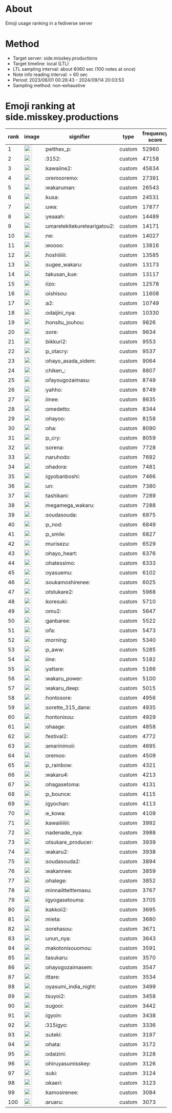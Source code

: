 # About
Emoji usage ranking in a fediverse server

# Method
- Target server: side.misskey.productions
- Target timeline: local (LTL)
- LTL sampling interval: about 6060 sec (100 notes at once)
- Note info reading interval: > 60 sec
- Period: 2023/06/01 00:26:43 - 2024/09/14 20:03:53 
- Sampling method: non-exhaustive

# Emoji ranking at side.misskey.productions

|rank|image|signifier|type|frequency score|
|----|----|----|----|----|
|1|<img height="24" src="https://side.misskey.productions/emoji/petthex_p.webp">|:petthex_p:|custom|52960|
|2|<img height="24" src="https://side.misskey.productions/emoji/3152.webp">|:3152:|custom|47158|
|3|<img height="24" src="https://side.misskey.productions/emoji/kawaiine2.webp">|:kawaiine2:|custom|45634|
|4|<img height="24" src="https://side.misskey.productions/emoji/oremooremo.webp">|:oremooremo:|custom|27391|
|5|<img height="24" src="https://side.misskey.productions/emoji/wakaruman.webp">|:wakaruman:|custom|26543|
|6|<img height="24" src="https://side.misskey.productions/emoji/kusa.webp">|:kusa:|custom|24531|
|7|<img height="24" src="https://side.misskey.productions/emoji/uwa.webp">|:uwa:|custom|17877|
|8|<img height="24" src="https://side.misskey.productions/emoji/yeaaah.webp">|:yeaaah:|custom|14489|
|9|<img height="24" src="https://side.misskey.productions/emoji/umaretekitekuretearigatou2.webp">|:umaretekitekuretearigatou2:|custom|14171|
|10|<img height="24" src="https://side.misskey.productions/emoji/ne.webp">|:ne:|custom|14027|
|11|<img height="24" src="https://side.misskey.productions/emoji/woooo.webp">|:woooo:|custom|13816|
|12|<img height="24" src="https://side.misskey.productions/emoji/hoshiiiiii.webp">|:hoshiiiiii:|custom|13585|
|13|<img height="24" src="https://side.misskey.productions/emoji/sugee_wakaru.webp">|:sugee_wakaru:|custom|13173|
|14|<img height="24" src="https://side.misskey.productions/emoji/takusan_kue.webp">|:takusan_kue:|custom|13117|
|15|<img height="24" src="https://side.misskey.productions/emoji/iizo.webp">|:iizo:|custom|12578|
|16|<img height="24" src="https://side.misskey.productions/emoji/oishisou.webp">|:oishisou:|custom|11608|
|17|<img height="24" src="https://side.misskey.productions/emoji/a2.webp">|:a2:|custom|10749|
|18|<img height="24" src="https://side.misskey.productions/emoji/odaijini_nya.webp">|:odaijini_nya:|custom|10330|
|19|<img height="24" src="https://side.misskey.productions/emoji/honsitu_jouhou.webp">|:honsitu_jouhou:|custom|9826|
|20|<img height="24" src="https://side.misskey.productions/emoji/sore.webp">|:sore:|custom|9634|
|21|<img height="24" src="https://side.misskey.productions/emoji/bikkuri2.webp">|:bikkuri2:|custom|9553|
|22|<img height="24" src="https://side.misskey.productions/emoji/p_otacry.webp">|:p_otacry:|custom|9537|
|23|<img height="24" src="https://side.misskey.productions/emoji/ohayo_asada_sidem.webp">|:ohayo_asada_sidem:|custom|9064|
|24|<img height="24" src="https://side.misskey.productions/emoji/chiken_.webp">|:chiken_:|custom|8807|
|25|<img height="24" src="https://side.misskey.productions/emoji/ofayougozaimasu.webp">|:ofayougozaimasu:|custom|8749|
|26|<img height="24" src="https://side.misskey.productions/emoji/yahho.webp">|:yahho:|custom|8749|
|27|<img height="24" src="https://side.misskey.productions/emoji/iinee.webp">|:iinee:|custom|8635|
|28|<img height="24" src="https://side.misskey.productions/emoji/omedetto.webp">|:omedetto:|custom|8344|
|29|<img height="24" src="https://side.misskey.productions/emoji/ohayoo.webp">|:ohayoo:|custom|8158|
|30|<img height="24" src="https://side.misskey.productions/emoji/oha.webp">|:oha:|custom|8090|
|31|<img height="24" src="https://side.misskey.productions/emoji/p_cry.webp">|:p_cry:|custom|8059|
|32|<img height="24" src="https://side.misskey.productions/emoji/sorena.webp">|:sorena:|custom|7728|
|33|<img height="24" src="https://side.misskey.productions/emoji/naruhodo.webp">|:naruhodo:|custom|7692|
|34|<img height="24" src="https://side.misskey.productions/emoji/ohadora.webp">|:ohadora:|custom|7481|
|35|<img height="24" src="https://side.misskey.productions/emoji/igyobanboshi.webp">|:igyobanboshi:|custom|7466|
|36|<img height="24" src="https://side.misskey.productions/emoji/un.webp">|:un:|custom|7380|
|37|<img height="24" src="https://side.misskey.productions/emoji/tashikani.webp">|:tashikani:|custom|7289|
|38|<img height="24" src="https://side.misskey.productions/emoji/megamega_wakaru.webp">|:megamega_wakaru:|custom|7288|
|39|<img height="24" src="https://side.misskey.productions/emoji/soudasouda.webp">|:soudasouda:|custom|6975|
|40|<img height="24" src="https://side.misskey.productions/emoji/p_nod.webp">|:p_nod:|custom|6849|
|41|<img height="24" src="https://side.misskey.productions/emoji/p_smile.webp">|:p_smile:|custom|6827|
|42|<img height="24" src="https://side.misskey.productions/emoji/murisezu.webp">|:murisezu:|custom|6529|
|43|<img height="24" src="https://side.misskey.productions/emoji/ohayo_heart.webp">|:ohayo_heart:|custom|6376|
|44|<img height="24" src="https://side.misskey.productions/emoji/ohatessimo.webp">|:ohatessimo:|custom|6333|
|45|<img height="24" src="https://side.misskey.productions/emoji/oyasuemu.webp">|:oyasuemu:|custom|6102|
|46|<img height="24" src="https://side.misskey.productions/emoji/soukamoshirenee.webp">|:soukamoshirenee:|custom|6025|
|47|<img height="24" src="https://side.misskey.productions/emoji/otstukare2.webp">|:otstukare2:|custom|5968|
|48|<img height="24" src="https://side.misskey.productions/emoji/koresuki.webp">|:koresuki:|custom|5710|
|49|<img height="24" src="https://side.misskey.productions/emoji/omu2.webp">|:omu2:|custom|5647|
|50|<img height="24" src="https://side.misskey.productions/emoji/ganbaree.webp">|:ganbaree:|custom|5522|
|51|<img height="24" src="https://side.misskey.productions/emoji/ofa.webp">|:ofa:|custom|5473|
|52|<img height="24" src="https://side.misskey.productions/emoji/morning.webp">|:morning:|custom|5340|
|53|<img height="24" src="https://side.misskey.productions/emoji/p_aww.webp">|:p_aww:|custom|5285|
|54|<img height="24" src="https://side.misskey.productions/emoji/iine.webp">|:iine:|custom|5182|
|55|<img height="24" src="https://side.misskey.productions/emoji/yattare.webp">|:yattare:|custom|5166|
|56|<img height="24" src="https://side.misskey.productions/emoji/wakaru_power.webp">|:wakaru_power:|custom|5100|
|57|<img height="24" src="https://side.misskey.productions/emoji/wakaru_deep.webp">|:wakaru_deep:|custom|5015|
|58|<img height="24" src="https://side.misskey.productions/emoji/hontosore.webp">|:hontosore:|custom|4956|
|59|<img height="24" src="https://side.misskey.productions/emoji/sorette_315_dane.webp">|:sorette_315_dane:|custom|4935|
|60|<img height="24" src="https://side.misskey.productions/emoji/hontonisou.webp">|:hontonisou:|custom|4929|
|61|<img height="24" src="https://side.misskey.productions/emoji/ohaage.webp">|:ohaage:|custom|4858|
|62|<img height="24" src="https://side.misskey.productions/emoji/festival2.webp">|:festival2:|custom|4772|
|63|<img height="24" src="https://side.misskey.productions/emoji/amarinimoii.webp">|:amarinimoii:|custom|4695|
|64|<img height="24" src="https://side.misskey.productions/emoji/oremoo.webp">|:oremoo:|custom|4509|
|65|<img height="24" src="https://side.misskey.productions/emoji/p_rainbow.webp">|:p_rainbow:|custom|4321|
|66|<img height="24" src="https://side.misskey.productions/emoji/wakaru4.webp">|:wakaru4:|custom|4213|
|67|<img height="24" src="https://side.misskey.productions/emoji/ohagasetoma.webp">|:ohagasetoma:|custom|4131|
|68|<img height="24" src="https://side.misskey.productions/emoji/p_bounce.webp">|:p_bounce:|custom|4115|
|69|<img height="24" src="https://side.misskey.productions/emoji/igyochan.webp">|:igyochan:|custom|4113|
|70|<img height="24" src="https://side.misskey.productions/emoji/e_kowa.webp">|:e_kowa:|custom|4109|
|71|<img height="24" src="https://side.misskey.productions/emoji/kawaiiiiiiii.webp">|:kawaiiiiiiii:|custom|3992|
|72|<img height="24" src="https://side.misskey.productions/emoji/nadenade_nya.webp">|:nadenade_nya:|custom|3988|
|73|<img height="24" src="https://side.misskey.productions/emoji/otsukare_producer.webp">|:otsukare_producer:|custom|3939|
|74|<img height="24" src="https://side.misskey.productions/emoji/wakaru2.webp">|:wakaru2:|custom|3938|
|75|<img height="24" src="https://side.misskey.productions/emoji/soudasouda2.webp">|:soudasouda2:|custom|3894|
|76|<img height="24" src="https://side.misskey.productions/emoji/wakannee.webp">|:wakannee:|custom|3859|
|77|<img height="24" src="https://side.misskey.productions/emoji/ohalege.webp">|:ohalege:|custom|3852|
|78|<img height="24" src="https://side.misskey.productions/emoji/minnaiitteittemasu.webp">|:minnaiitteittemasu:|custom|3767|
|79|<img height="24" src="https://side.misskey.productions/emoji/igyogasetouma.webp">|:igyogasetouma:|custom|3705|
|80|<img height="24" src="https://side.misskey.productions/emoji/kakkoii2.webp">|:kakkoii2:|custom|3695|
|81|<img height="24" src="https://side.misskey.productions/emoji/mieta.webp">|:mieta:|custom|3680|
|82|<img height="24" src="https://side.misskey.productions/emoji/sorehasou.webp">|:sorehasou:|custom|3671|
|83|<img height="24" src="https://side.misskey.productions/emoji/unun_nya.webp">|:unun_nya:|custom|3643|
|84|<img height="24" src="https://side.misskey.productions/emoji/makotonisouomou.webp">|:makotonisouomou:|custom|3591|
|85|<img height="24" src="https://side.misskey.productions/emoji/tasukaru.webp">|:tasukaru:|custom|3570|
|86|<img height="24" src="https://side.misskey.productions/emoji/ohayogozaimasem.webp">|:ohayogozaimasem:|custom|3547|
|87|<img height="24" src="https://side.misskey.productions/emoji/ittare.webp">|:ittare:|custom|3534|
|88|<img height="24" src="https://side.misskey.productions/emoji/oyasumi_india_night.webp">|:oyasumi_india_night:|custom|3499|
|89|<img height="24" src="https://side.misskey.productions/emoji/tsuyoi2.webp">|:tsuyoi2:|custom|3458|
|90|<img height="24" src="https://side.misskey.productions/emoji/sugooi.webp">|:sugooi:|custom|3442|
|91|<img height="24" src="https://side.misskey.productions/emoji/igyoin.webp">|:igyoin:|custom|3438|
|92|<img height="24" src="https://side.misskey.productions/emoji/315igyo.webp">|:315igyo:|custom|3336|
|93|<img height="24" src="https://side.misskey.productions/emoji/suteki.webp">|:suteki:|custom|3197|
|94|<img height="24" src="https://side.misskey.productions/emoji/ohata.webp">|:ohata:|custom|3172|
|95|<img height="24" src="https://side.misskey.productions/emoji/odaizini.webp">|:odaizini:|custom|3128|
|96|<img height="24" src="https://side.misskey.productions/emoji/ohiruyasumisskey.webp">|:ohiruyasumisskey:|custom|3126|
|97|<img height="24" src="https://side.misskey.productions/emoji/suki.webp">|:suki:|custom|3124|
|98|<img height="24" src="https://side.misskey.productions/emoji/okaeri.webp">|:okaeri:|custom|3123|
|99|<img height="24" src="https://side.misskey.productions/emoji/kamosirenee.webp">|:kamosirenee:|custom|3084|
|100|<img height="24" src="https://side.misskey.productions/emoji/aruaru.webp">|:aruaru:|custom|3073|
